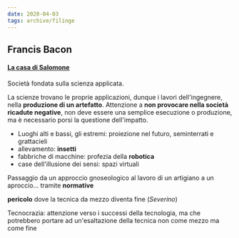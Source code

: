 ```yaml
---
date: 2020-04-03
tags: archive/filinge
---
```

## Francis Bacon

#### [La casa di Salomone](https://filinge.blogspot.com/2020/04/la-nuova-atlantide-2.html)

Società fondata sulla scienza applicata.

La scienze trovano le proprie applicazioni, dunque i lavori dell'ingegnere, nella **produzione di un artefatto**. Attenzione a **non provocare nella società ricadute negative**, non deve essere una semplice esecuzione o produzione, ma è necessario porsi la questione dell'impatto.

- Luoghi alti e bassi, gli estremi: proiezione nel futuro, seminterrati e grattacieli
- allevamento: **insetti**
- fabbriche di macchine: profezia della **robotica**
- case dell'illusione dei sensi: spazi virtuali

Passaggio da un approccio gnoseologico al lavoro di un artigiano a un aproccio...    tramite **normative**

**pericolo** dove la tecnica da mezzo diventa fine (_Severino_)

Tecnocrazia: attenzione verso i successi della tecnologia, ma che potrebbero portare ad un'esaltazione della tecnica non come mezzo ma come fine